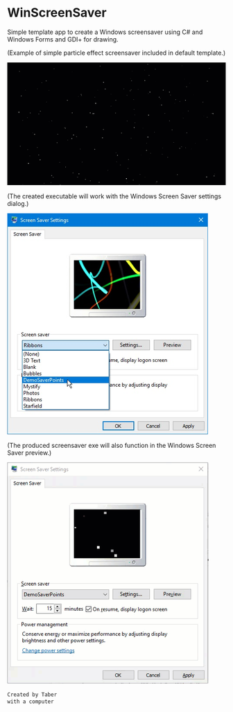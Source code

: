 # WinScreenSaver
Simple template app to create a Windows screensaver using C# and Windows Forms and GDI+ for drawing.


(Example of simple particle effect screensaver included in default template.)

![Example animation of simple particle effect screensaver.](Images/ScreenSaverDemo_Full.gif)


(The created executable will work with the Windows Screen Saver settings dialog.)

![Image of sample screensaver shown in Windows Screen Saver settings dialog selection drop-down.](Images/ScreenSaverDemo_Preview.jpg)

(The produced screensaver exe will also function in the Windows Screen Saver preview.)

![Image of screensaver show in Windows Screen Saver Settings dialog preview.](Images/ScreenSaverDemo_Preview.gif)

```
Created by Taber
with a computer
```